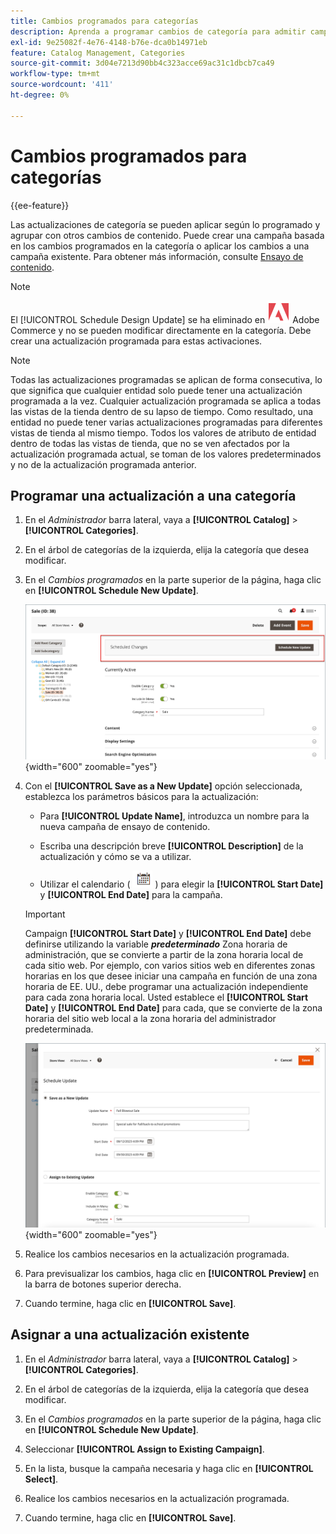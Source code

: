 ```yaml
---
title: Cambios programados para categorías
description: Aprenda a programar cambios de categoría para admitir campañas de marketing y promociones de tiendas.
exl-id: 9e25082f-4e76-4148-b76e-dca0b14971eb
feature: Catalog Management, Categories
source-git-commit: 3d04e7213d90bb4c323acce69ac31c1dbcb7ca49
workflow-type: tm+mt
source-wordcount: '411'
ht-degree: 0%

---
```


# Cambios programados para categorías

{{ee-feature}}

Las actualizaciones de categoría se pueden aplicar según lo programado y agrupar con otros cambios de contenido. Puede crear una campaña basada en los cambios programados en la categoría o aplicar los cambios a una campaña existente. Para obtener más información, consulte [Ensayo de contenido](../content-design/content-staging.md).

>[!NOTE]
>
>El [!UICONTROL Schedule Design Update] se ha eliminado en ![Adobe Commerce](../assets/adobe-logo.svg) Adobe Commerce y no se pueden modificar directamente en la categoría. Debe crear una actualización programada para estas activaciones.

>[!NOTE]
>
>Todas las actualizaciones programadas se aplican de forma consecutiva, lo que significa que cualquier entidad solo puede tener una actualización programada a la vez. Cualquier actualización programada se aplica a todas las vistas de la tienda dentro de su lapso de tiempo. Como resultado, una entidad no puede tener varias actualizaciones programadas para diferentes vistas de tienda al mismo tiempo. Todos los valores de atributo de entidad dentro de todas las vistas de tienda, que no se ven afectados por la actualización programada actual, se toman de los valores predeterminados y no de la actualización programada anterior.

## Programar una actualización a una categoría

1. En el _Administrador_ barra lateral, vaya a **[!UICONTROL Catalog]** > **[!UICONTROL Categories]**.

1. En el árbol de categorías de la izquierda, elija la categoría que desea modificar.

1. En el _Cambios programados_ en la parte superior de la página, haga clic en **[!UICONTROL Schedule New Update]**.

   ![Cambios programados](./assets/category-scheduled-changes.png){width="600" zoomable="yes"}

1. Con el **[!UICONTROL Save as a New Update]** opción seleccionada, establezca los parámetros básicos para la actualización:

   - Para **[!UICONTROL Update Name]**, introduzca un nombre para la nueva campaña de ensayo de contenido.

   - Escriba una descripción breve **[!UICONTROL Description]** de la actualización y cómo se va a utilizar.

   - Utilizar el calendario ( ![Icono de calendario](../assets/icon-calendar.png) ) para elegir la **[!UICONTROL Start Date]** y **[!UICONTROL End Date]** para la campaña.

   >[!IMPORTANT]
   >
   >Campaign **[!UICONTROL Start Date]** y **[!UICONTROL End Date]** debe definirse utilizando la variable **_predeterminado_** Zona horaria de administración, que se convierte a partir de la zona horaria local de cada sitio web. Por ejemplo, con varios sitios web en diferentes zonas horarias en los que desee iniciar una campaña en función de una zona horaria de EE. UU., debe programar una actualización independiente para cada zona horaria local. Usted establece el **[!UICONTROL Start Date]** y **[!UICONTROL End Date]** para cada, que se convierte de la zona horaria del sitio web local a la zona horaria del administrador predeterminada.

   ![Cambios programados](./assets/category-scheduled-changes-new-update.png){width="600" zoomable="yes"}

1. Realice los cambios necesarios en la actualización programada.

1. Para previsualizar los cambios, haga clic en **[!UICONTROL Preview]** en la barra de botones superior derecha.

1. Cuando termine, haga clic en **[!UICONTROL Save]**.

## Asignar a una actualización existente

1. En el _Administrador_ barra lateral, vaya a **[!UICONTROL Catalog]** > **[!UICONTROL Categories]**.

1. En el árbol de categorías de la izquierda, elija la categoría que desea modificar.

1. En el _Cambios programados_ en la parte superior de la página, haga clic en **[!UICONTROL Schedule New Update]**.

1. Seleccionar **[!UICONTROL Assign to Existing Campaign]**.

1. En la lista, busque la campaña necesaria y haga clic en **[!UICONTROL Select]**.

1. Realice los cambios necesarios en la actualización programada.

1. Cuando termine, haga clic en **[!UICONTROL Save]**.
